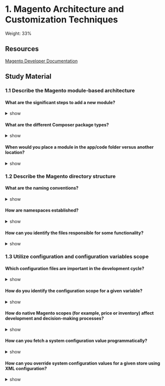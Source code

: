 # 1. Magento Architecture and Customization Techniques

Weight: 33%

## Resources

[Magento Developer Documentation](https://devdocs.magento.com/)

## Study Material

### 1.1 Describe the Magento module-based architecture

#### What are the significant steps to add a new module?

<details>
<summary>show</summary>
<p>

1. Create the module folder.
2. Create the etc/module.xml file.
3. Create the registration.php file.
4. Run the `bin/magento setup:upgrade` script to install the new module.
5. Check that the module is working.

Source: https://devdocs.magento.com/videos/fundamentals/create-a-new-module/

</p>
</details>

####  What are the different Composer package types?

<details>
<summary>show</summary>
<p>

1. Metapackage `metapackage`
2. Module `magento2-module`
3. Theme `magento2-theme`
4. Language Package `magento2-language`
5. Library `magento2-library`
6. Component `magento2-component`

Source: https://devdocs.magento.com/guides/v2.3/extension-dev-guide/prepare/dev-modtypes.html

</p>
</details>

#### When would you place a module in the app/code folder versus another location? 

<details>
<summary>show</summary>
<p>

`app/code` is for code for that project alone (no sharing), `vendor` is for composer shared packages.

Source: https://community.magento.com/t5/Just-Ask-Alan/Why-two-locations-to-develop-themes/m-p/30431#M279

</p>
</details>

### 1.2 Describe the Magento directory structure

####  What are the naming conventions?

<details>
<summary>show</summary>
<p>

Modules are named in the form of `Vendor_ComponentName`.

Classes are named with `_` to denote file tree location. For example `Mage_Catalog_Model_Product` class is located in `/app/code/core/Mage/Catalog/Model/Product.php`.

Magento autoloader replaces all underscore characters `_` with the category separator `/` and looks for the file in one of the following categories:
- `/app/code/core`
- `/app/code/community`
- `/app/code/local`

Source: https://belvg.com/blog/get-ready-for-magento-certified-developer-exam-class-naming-conventions-and-their-relationship-with-the-autoloader.html

</p>
</details>

#### How are namespaces established? 

<details>
<summary>show</summary>
<p>

Namespaces are based on folder path. For example, a module located in `app/code/MyVendor/DaModule` will have a namespace of `\MyVendor\DaModule`. 

Source: https://magento.stackexchange.com/a/170336/80272

</p>
</details>

####  How can you identify the files responsible for some functionality?

<details>
<summary>show</summary>
<p>

**Common directories**

Following are some common module directories:

- `Block`: contains [PHP](https://glossary.magento.com/php) view classes as part of Model View Controller(MVC) vertical implementation of module logic.
- `Controller`: contains PHP controller classes as part of MVC vertical implementation of module logic.
- `etc`: contains configuration files; in particular, `module.xml`, which is required.
- `Model`: contains PHP model classes as part of MVC vertical implementation of module logic.
- `Setup`: contains classes for module database structure and data setup which are invoked when installing or upgrading.
- `ViewModel`: contains PHP model clasees as part of a model-view-viewmodel (MVVM) implementation. It allows developers to offload features and business logic from block classes into separate classes that are easier to maintain, test, and reuse.

**Additional directories**

Additional folders can be added for configuration and other ancillary functions for items like [plugin-ins](/guides/v2.3/extension-dev-guide/plugins.html), localization, and [layout](https://glossary.magento.com/layout) files.

- `Api`: contains any PHP classes exposed to the [API](https://glossary.magento.com/api).
- `Console`: contains CLI commands. For more info, see [Add CLI commands](/guides/v2.3/extension-dev-guide/cli-cmds/cli-add.html).
- `Cron`: contains cron job definitions.
- `CustomerData`: contains section files.
- `Helper`: contains aggregated functionality.
- `i18n`: contains localization files.
- `Observer`: contains files for executing commands from the listener.
- `Plugin`: contains any needed [plug-ins](/guides/v2.3/extension-dev-guide/plugins.html).
- `UI`: contains data generation files.
- `view`: contains view files, including static view files, design templates, email templates, and layout files.

Source: https://devdocs.magento.com/guides/v2.3/extension-dev-guide/build/module-file-structure.html

</p>
</details>

### 1.3 Utilize configuration and configuration variables scope

####  Which configuration files are important in the development cycle?

<details>
<summary>show</summary>
<p>

Use `/etc` for your configuration files.

Your module will certainly use `module.xml`.

You may also use one or more of the following, depending on what your module does:
```
acl.xml
config.xml
di.xml
module.xml
webapi.xml
```

The top level folder configurations in `/etc` will be applied globally to your module.

Note that there are also nested configuration files which could reside in any of the following folders:
```
/etc/adminhtml/
/etc/frontend/
/etc/webapi_rest/
/etc/webapi_soap/
```

Anything in a nested folder will override any global settings for that particular area.

Source: https://devdocs.magento.com/guides/v2.3/extension-dev-guide/build/required-configuration-files.html

</p>
</details>

####  How do you identify the configuration scope for a given variable?

<details>
<summary>show</summary>
<p>

Unless the store is running in Single Store Mode, the scope of each configuration setting appears in small text below the field label.

Source: https://docs.magento.com/m2/ce/user_guide/configuration/scope.html

</p>
</details>

####  How do native Magento scopes (for example, price or inventory) affect development and decision-making processes?

<details>
<summary>show</summary>
<p>

Native Magento scopes, for example on products and on prices, can be set either at a global level, or at a website level. This is important to understand from the beginning architectural decisions, whether the installation will be multi-site, and whether different websites will need different base currencies or prices.

Sources:
- https://docs.magento.com/m2/ce/user_guide/catalog/product-scope.html
- https://docs.magento.com/m2/ce/user_guide/catalog/catalog-price-scope.html

</p>
</details>

####  How can you fetch a system configuration value programmatically? 

<details>
<summary>show</summary>
<p>

Answer here

</p>
</details>

####  How can you override system configuration values for a given store using XML configuration?

<details>
<summary>show</summary>
<p>

Answer here

</p>
</details>
